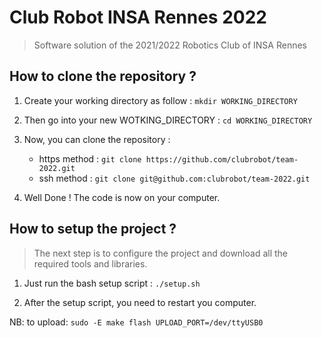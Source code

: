 # Club Robot INSA Rennes 2022

> Software solution of the 2021/2022 Robotics Club of INSA Rennes

## How to clone the repository ?

1. Create your working directory as follow :
   `mkdir WORKING_DIRECTORY`

2. Then go into your new WOTKING_DIRECTORY :
   `cd WORKING_DIRECTORY`

3. Now, you can clone the repository :

   - https method : `git clone https://github.com/clubrobot/team-2022.git`
   - ssh method : `git clone git@github.com:clubrobot/team-2022.git`

4. Well Done ! The code is now on your computer.

## How to setup the project ?

> The next step is to configure the project and download all the required tools and libraries.

1. Just run the bash setup script :
   `./setup.sh`

2. After the setup script, you need to restart you computer.

NB:
to upload: `sudo -E make flash UPLOAD_PORT=/dev/ttyUSB0`